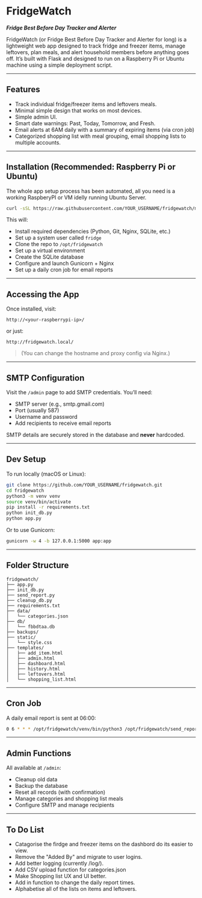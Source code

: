 # FridgeWatch  
_**Fridge Best Before Day Tracker and Alerter**_

FridgeWatch (or Fridge Best Before Day Tracker and Alerter for long) is a lightweight web app designed to track fridge and freezer items, manage leftovers, plan meals, and alert household members before anything goes off. It’s built with Flask and designed to run on a Raspberry Pi or Ubuntu machine using a simple deployment script.

---

## Features

- Track individual fridge/freezer items and leftovers meals.
- Minimal simple design that works on most devices. 
- Simple admin UI.
- Smart date warnings: Past, Today, Tomorrow, and Fresh.
- Email alerts at 6AM daily with a summary of expiring items (via cron job)
- Categorized shopping list with meal grouping, email shopping lists to multiple accounts. 

---

## Installation (Recommended: Raspberry Pi or Ubuntu)

The whole app setup process has been automated, all you need is a working RaspberyPI or VM idelly running Ubuntu Server.

```bash
curl -sSL https://raw.githubusercontent.com/YOUR_USERNAME/fridgewatch/main/setup.sh | sudo bash
```

This will:

- Install required dependencies (Python, Git, Nginx, SQLite, etc.)
- Set up a system user called `fridge`
- Clone the repo to `/opt/fridgewatch`
- Set up a virtual environment
- Create the SQLite database
- Configure and launch Gunicorn + Nginx
- Set up a daily cron job for email reports

---

## Accessing the App

Once installed, visit:

```
http://<your-raspberrypi-ip>/
```

or just:

```
http://fridgewatch.local/
```

> (You can change the hostname and proxy config via Nginx.)

---

## SMTP Configuration

Visit the `/admin` page to add SMTP credentials. You’ll need:

- SMTP server (e.g., smtp.gmail.com)
- Port (usually 587)
- Username and password
- Add recipients to receive email reports

SMTP details are securely stored in the database and **never** hardcoded.

---

## Dev Setup

To run locally (macOS or Linux):

```bash
git clone https://github.com/YOUR_USERNAME/fridgewatch.git
cd fridgewatch
python3 -m venv venv
source venv/bin/activate
pip install -r requirements.txt
python init_db.py
python app.py
```

Or to use Gunicorn:

```bash
gunicorn -w 4 -b 127.0.0.1:5000 app:app
```

---

## Folder Structure

```
fridgewatch/
├── app.py
├── init_db.py
├── send_report.py
├── cleanup_db.py
├── requirements.txt
├── data/
│   └── categories.json
├── db/
│   └── fbbdtaa.db
├── backups/
├── static/
│   └── style.css
├── templates/
│   ├── add_item.html
│   ├── admin.html
│   ├── dashboard.html
│   ├── history.html
│   ├── leftovers.html
│   └── shopping_list.html
```

---

## Cron Job

A daily email report is sent at 06:00:

```bash
0 6 * * * /opt/fridgewatch/venv/bin/python3 /opt/fridgewatch/send_report.py --report
```

---

## Admin Functions

All available at `/admin`:

- Cleanup old data
- Backup the database
- Reset all records (with confirmation)
- Manage categories and shopping list meals
- Configure SMTP and manage recipients

---

## To Do List

- Catagorise the firdge and freezer items on the dashbord do its easier to view. 
- Remove the "Added By" and migrate to user logins. 
- Add better logging (currently /log/).
- Add CSV upload function for categories.json
- Make Shopping list UX and UI better. 
- Add in function to change the daily report times. 
- Alphabetise all of the lists on items and leftovers. 


